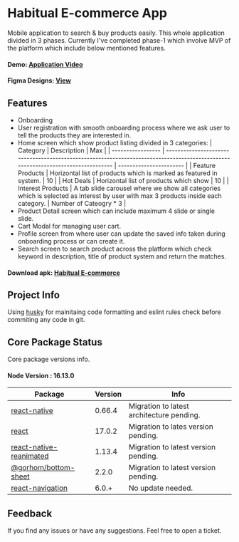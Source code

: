# Habitual E-commerce App

Mobile application to search & buy products easily. This whole application divided in 3 phases.
Currently I've completed phase-1 which involve MVP of the platform which include below mentioned features.

#### Demo: [Application Video](https://www.linkedin.com/posts/mehraas_design-ecommerce-reactnative-activity-6943989872491659264-o6kc?utm_source=share&utm_medium=member_desktop)

#### Figma Designs: [View](https://www.figma.com/file/QNX7J2J2gX7yDn40i0Wboa/Habitual-Ecommerce?node-id=579%3A7978)

## Features

- Onboarding
- User registration with smooth onboarding process where we ask user to tell the products they are interested in.
- Home screen which show product listing divided in 3 categories:
  | Category | Description | Max |
  | ----------------- | --------------------------------------------------------------------------------------------------------------------------------- | ----------------------- |
  | Feature Products | Horizontal list of products which is marked as featured in system. | 10 |
  | Hot Deals | Horizontal list of products which show | 10 |
  | Interest Products | A tab slide carousel where we show all categories which is selected as interest by user with max 3 products inside each category. | Number of Cateogry \* 3 |
- Product Detail screen which can include maximum 4 slide or single slide.
- Cart Modal for managing user cart.
- Profile screen from where user can update the saved info taken during onboarding process or
  can create it.
- Search screen to search product across the platform which check keyword in description, title of product system and return the matches.

#### Download apk: [Habitual E-commerce](https://drive.google.com/file/d/1d9h0HWm-55JlYyOQu1Fmefy06xT2aSd7/view?usp=sharing)

## Project Info

Using [husky](https://www.npmjs.com/package/husky) for mainitaing code formatting and eslint rules check before commiting any code in git.

## Core Package Status

Core package versions info.

#### Node Version : 16.13.0

| Package                                                                        | Version | Info                                      |
| ------------------------------------------------------------------------------ | ------- | ----------------------------------------- |
| [react-native](https://reactnative.dev/)                                       | 0.66.4  | Migration to latest architecture pending. |
| [react](https://reactjs.org/)                                                  | 17.0.2  | Migration to lates version pending.       |
| [react-native-reanimated](https://docs.swmansion.com/react-native-reanimated/) | 1.13.4  | Migration to latest version pending.      |
| [@gorhom/bottom-sheet](https://gorhom.github.io/react-native-bottom-sheet/)    | 2.2.0   | Migration to latest version pending.      |
| [react-navigation](https://reactnavigation.org/)                               | 6.0.+   | No update needed.                         |

## Feedback

If you find any issues or have any suggestions. Feel free to open a ticket.
